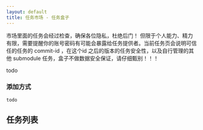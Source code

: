 ```yaml
---
layout: default
title: 任务市场 - 任务盒子
---
```


市场里面的任务会经过检查，确保各位隐私，杜绝后门！
但限于个人能力、精力有限，需要提醒你的账号密码有可能会暴露给任务提供者。当前任务页会说明可信任的任务的 commit-id ，在这个id 之后的版本的任务安全性，以及自行管理的其他 submodule 任务，盒子不做数据安全保证，请仔细甄别！！！

todo

### 添加方式

```
todo
```

## 任务列表


